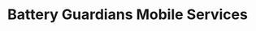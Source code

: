 ---
title: "Battery Guardians Mobile Services"
url: /catonsville/battery-guardians-mobile-services/
shop: shop
---